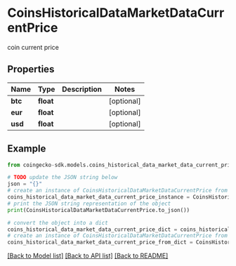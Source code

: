 # CoinsHistoricalDataMarketDataCurrentPrice

coin current price

## Properties

Name | Type | Description | Notes
------------ | ------------- | ------------- | -------------
**btc** | **float** |  | [optional] 
**eur** | **float** |  | [optional] 
**usd** | **float** |  | [optional] 

## Example

```python
from coingecko-sdk.models.coins_historical_data_market_data_current_price import CoinsHistoricalDataMarketDataCurrentPrice

# TODO update the JSON string below
json = "{}"
# create an instance of CoinsHistoricalDataMarketDataCurrentPrice from a JSON string
coins_historical_data_market_data_current_price_instance = CoinsHistoricalDataMarketDataCurrentPrice.from_json(json)
# print the JSON string representation of the object
print(CoinsHistoricalDataMarketDataCurrentPrice.to_json())

# convert the object into a dict
coins_historical_data_market_data_current_price_dict = coins_historical_data_market_data_current_price_instance.to_dict()
# create an instance of CoinsHistoricalDataMarketDataCurrentPrice from a dict
coins_historical_data_market_data_current_price_from_dict = CoinsHistoricalDataMarketDataCurrentPrice.from_dict(coins_historical_data_market_data_current_price_dict)
```
[[Back to Model list]](../README.md#documentation-for-models) [[Back to API list]](../README.md#documentation-for-api-endpoints) [[Back to README]](../README.md)


